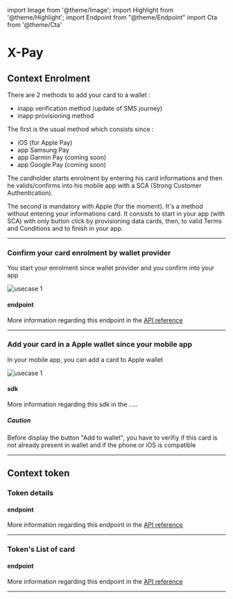 import Image from '@theme/Image';
import Highlight from '@theme/Highlight';
import Endpoint from "@theme/Endpoint"
import Cta from '@theme/Cta'

# X-Pay 

## Context Enrolment

There are 2 methods to add your card to a wallet : 

- inapp verification method (update of SMS journey)
- inapp provisioning method

The first is the usual method which consists since  : 

- iOS (for Apple Pay)
- app Samsung Pay
- app Garmin Pay (coming soon)
- app Google Pay (coming soon)

The cardholder starts enrolment by entering his card informations and then he valids/confirms into his mobile app with a SCA (Strong Customer Authentication).

The second is mandatory with Apple (for the moment). 
It's a method without entering your informations card. It consists to start in your app (with SCA) with only button click by provisioning data cards, then, to valid Terms and Conditions and to finish in your app.

---

### Confirm your card enrolment by wallet provider

You start your enrolment since wallet provider and you confirm into your app

<Image src="docs/Card_verifWallet.png" alt="usecase 1"/>

#### endpoint

More information regarding this endpoint in the [API reference](/api/Xpay)

<Endpoint apiUrl="/v2.0/Xpay" path="/api/v2.0/token/card/{cardExternalRef}/inappverifactivation" method="post"/>

---

### Add your card in a Apple wallet since your mobile app

 In your mobile app, you can add a card to Apple wallet

<Image src="docs/Card_addWallet.png" alt="usecase 1"/>

#### sdk

More information regarding this sdk in the .....

<Highlight type="caution">

##### Caution

Before display the button "Add to wallet", you have to verifiy if this card is not already present in wallet and if the phone or iOS is compatible

</Highlight>

---

## Context token

### Token details

#### endpoint

More information regarding this endpoint in the [API reference](/api/Xpay)

<Endpoint apiUrl="/v2.0/Xpay" path="/api/v2.0/token/{tokenvalue}" method="get"/>

---

### Token's List of card

#### endpoint

More information regarding this endpoint in the [API reference](/api/Xpay)

<Endpoint apiUrl="/v2.0/Xpay" path="/api/v2.0/token/card/{cardExternalRef}" method="get"/>

---

<Cta
  context="doc"
  ui="button"
  link="/api/Xpay"
  label="Try it out"
/>
